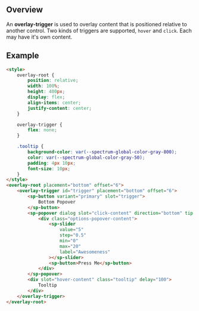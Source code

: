 ## Overview

An **overlay-trigger** is used to overlay content that is positioned relative to
another control. Two kinds of triggers are supported, `hover` and `click`. Each
may have it's own content.

## Example

```html
<style>
    overlay-root {
        position: relative;
        width: 100%;
        height: 400px;
        display: flex;
        align-items: center;
        justify-content: center;
    }

    overlay-trigger {
        flex: none;
    }

    .tooltip {
        background-color: var(--spectrum-global-color-gray-800);
        color: var(--spectrum-global-color-gray-50);
        padding: 4px 10px;
        font-size: 10px;
    }
</style>
<overlay-root placement="bottom" offset="6">
    <overlay-trigger id="trigger" placement="bottom" offset="6">
        <sp-button variant="primary" slot="trigger">
            Bottom Popover
        </sp-button>
        <sp-popover dialog slot="click-content" direction="bottom" tip open>
            <div class="options-popover-content">
                <sp-slider
                    value="5"
                    step="0.5"
                    min="0"
                    max="20"
                    label="Awesomeness"
                ></sp-slider>
                <sp-button>Press Me</sp-button>
            </div>
        </sp-popover>
        <div slot="hover-content" class="tooltip" delay="100">
            Tooltip
        </div>
    </overlay-trigger>
</overlay-root>
```

